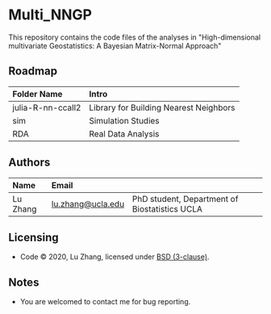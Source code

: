 # Multi_NNGP

This repository contains the code files of the analyses in "High-dimensional multivariate Geostatistics: A Bayesian Matrix-Normal Approach"

Roadmap
---------
|Folder Name |     Intro            |
|:------ |:----------- |
|julia-R-nn-ccall2| Library for Building Nearest Neighbors|
|sim| Simulation Studies |
|RDA| Real Data Analysis |


Authors
---------
| Name   | Email       |              |
|:------ |:----------- | :----------- |
| Lu Zhang | lu.zhang@ucla.edu        | PhD student, Department of Biostatistics UCLA  |


Licensing
---------
* Code &copy; 2020, Lu Zhang, licensed under [BSD (3-clause)](https://opensource.org/licenses/BSD-3-Clause).

Notes
---------
* You are welcomed to contact me for bug reporting.
